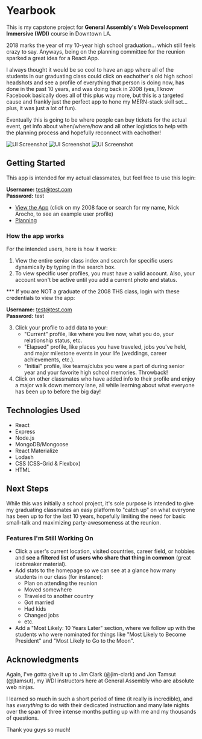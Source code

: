 # Yearbook

This is my capstone project for <strong>General Assembly's Web Develoopment Immersive (WDI)</strong> course in Downtown LA.

2018 marks the year of my 10-year high school graduation... which still feels crazy to say. Anyways, being on the planning committee for the reunion sparked a great idea for a React App. 

I always thought it would be so cool to have an app where all of the students in our graduating class could click on eachother's old high school headshots and see a profile of everything that person is doing now, has done in the past 10 years, and was doing back in 2008 (yes, I know Facebook basically does all of this plus way more, but this is a targeted cause and frankly just the perfect app to hone my MERN-stack skill set... plus, it was just a lot of fun).

Eventually this is going to be where people can buy tickets for the actual event, get info about when/where/how and all other logistics to help with the planning process and hopefully reconnect with eachother!
 
![UI Screenshot](https://i.imgur.com/thzt97y.png)
![UI Screenshot](https://i.imgur.com/1a7wFKj.png)
![UI Screenshot](https://i.imgur.com/IllGr0M.png)

## Getting Started
This app is intended for my actual classmates, but feel free to use this login:

<strong>Username:</strong> test@test.com<br />
<strong>Password:</strong> test

* [View the App](https://year-book.herokuapp.com/)
(click on my 2008 face or search for my name, Nick Arocho, to see an example user profile)
* [Planning](https://trello.com/b/VyOfshlw/project-4-wdi-capstone)

### How the app works

For the intended users, here is how it works:

1. View the entire senior class index and search for specific users dynamically by typing in the search box.
2. To view specific user profiles, you must have a valid account. Also, your account won't be active until you add a current photo and status.

*** If you are NOT a graduate of the 2008 THS class, login with these credentials to view the app:

<strong>Username:</strong> test@test.com<br />
<strong>Password:</strong> test

3. Click your profile to add data to your: 
    * "Current" profile, like where you live now, what you do, your relationship status, etc.
    * "Elapsed" profile, like places you have traveled, jobs you've held, and major milestone events in your life (weddings, career achievements, etc.).
    * "Initial" profile, like teams/clubs you were a part of during senior year and your favorite high school memories. Throwback!
5. Click on other classmates who have added info to their profile and enjoy a major walk down memory lane, all while learning about what everyone has been up to before the big day!

## Technologies Used

* React
* Express
* Node.js
* MongoDB/Mongoose
* React Materialize
* Lodash
* CSS (CSS-Grid & Flexbox)
* HTML

## Next Steps

While this was initially a school project, it's sole purpose is intended to give my graduating classmates an easy platform to "catch up" on what everyone has been up to for the last 10 years, hopefully limiting the need for basic small-talk and maximizing party-awesomeness at the reunion.

### Features I'm Still Working On

* Click a user's current location, visited countries, career field, or hobbies and <strong>see a filtered list of users who share that thing in common</strong> (great icebreaker material).
* Add stats to the homepage so we can see at a glance how many students in our class (for instance):
    * Plan on attending the reunion
    * Moved somewhere
    * Traveled to another country
    * Got married
    * Had kids
    * Changed jobs
    * etc.
* Add a "Most Likely: 10 Years Later" section, where we follow up with the students who were nominated for things like "Most Likely to Become President" and "Most Likely to Go to the Moon".

## Acknowledgments
Again, I've gotta give it up to Jim Clark (@jim-clark) and Jon Tamsut (@jtamsut), my WDI instructors here at General Assembly who are absolute web ninjas. 

I learned so much in such a short period of time (it really is incredible), and has <em>everything</em> to do with their dedicated instruction and many late nights over the span of three intense months putting up with me and my thousands of questions.

Thank you guys so much!
